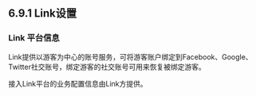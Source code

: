 ## 6.9.1 Link设置

### Link 平台信息    
    
Link提供以游客为中心的账号服务，可将游客账户绑定到Facebook、Google、Twitter社交账号，绑定游客的社交账号可用来恢复被绑定游客。

接入Link平台的业务配置信息由Link方提供。